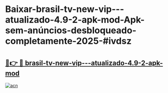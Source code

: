 # Baixar-brasil-tv-new-vip---atualizado-4.9-2-apk-mod-Apk-sem-anúncios-desbloqueado-completamente-2025-#ivdsz

# <h2><a href="https://ainizakaria.my?title=brasil-tv-new-vip---atualizado-4.9-2-apk-mod&ref=24M">🔗👉 🔴 brasil-tv-new-vip---atualizado-4.9-2-apk-mod</a></h2>

[![acn](https://github.com/user-attachments/assets/0f9c940e-d8b0-45ae-aac7-cd30a18b3e1c)](https://ainizakaria.my?title=brasil-tv-new-vip---atualizado-4.9-2-apk-mod&ref=24M)

